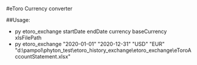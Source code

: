 #eToro Currency converter


##Usage:

- py etoro_exchange startDate endDate currency baseCurrency xlsFilePath
- py etoro_exchange "2020-01-01" "2020-12-31" "USD" "EUR" "d:\pampol\phyton_test\etoro_history_exchange\etoro_exchange\eToroAccountStatement.xlsx"